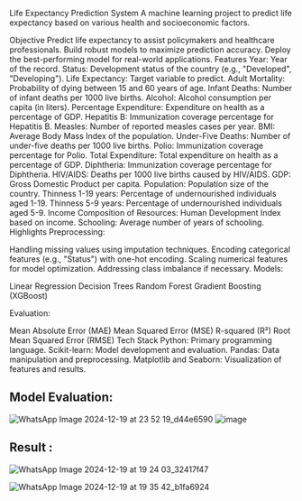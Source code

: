 Life Expectancy Prediction System
A machine learning project to predict life expectancy based on various health and socioeconomic factors.

Objective
Predict life expectancy to assist policymakers and healthcare professionals.
Build robust models to maximize prediction accuracy.
Deploy the best-performing model for real-world applications.
Features
Year: Year of the record.
Status: Development status of the country (e.g., "Developed", "Developing").
Life Expectancy: Target variable to predict.
Adult Mortality: Probability of dying between 15 and 60 years of age.
Infant Deaths: Number of infant deaths per 1000 live births.
Alcohol: Alcohol consumption per capita (in liters).
Percentage Expenditure: Expenditure on health as a percentage of GDP.
Hepatitis B: Immunization coverage percentage for Hepatitis B.
Measles: Number of reported measles cases per year.
BMI: Average Body Mass Index of the population.
Under-Five Deaths: Number of under-five deaths per 1000 live births.
Polio: Immunization coverage percentage for Polio.
Total Expenditure: Total expenditure on health as a percentage of GDP.
Diphtheria: Immunization coverage percentage for Diphtheria.
HIV/AIDS: Deaths per 1000 live births caused by HIV/AIDS.
GDP: Gross Domestic Product per capita.
Population: Population size of the country.
Thinness 1-19 years: Percentage of undernourished individuals aged 1-19.
Thinness 5-9 years: Percentage of undernourished individuals aged 5-9.
Income Composition of Resources: Human Development Index based on income.
Schooling: Average number of years of schooling.
Highlights
Preprocessing:

Handling missing values using imputation techniques.
Encoding categorical features (e.g., "Status") with one-hot encoding.
Scaling numerical features for model optimization.
Addressing class imbalance if necessary.
Models:

Linear Regression
Decision Trees
Random Forest
Gradient Boosting (XGBoost)


Evaluation:

Mean Absolute Error (MAE)
Mean Squared Error (MSE)
R-squared (R²)
Root Mean Squared Error (RMSE)
Tech Stack
Python: Primary programming language.
Scikit-learn: Model development and evaluation.
Pandas: Data manipulation and preprocessing.
Matplotlib and Seaborn: Visualization of features and results.

## Model Evaluation:
![WhatsApp Image 2024-12-19 at 23 52 19_d44e6590](https://github.com/user-attachments/assets/6ca3bee8-0b79-428b-bacf-c7a2213f466d)
![image](https://github.com/user-attachments/assets/fd7750cb-ba7f-4402-8c5d-0f2adfb8691f)


## Result :
![WhatsApp Image 2024-12-19 at 19 24 03_32417f47](https://github.com/user-attachments/assets/d91126a4-1db5-4d54-acf2-0d0475492183)

![WhatsApp Image 2024-12-19 at 19 35 42_b1fa6924](https://github.com/user-attachments/assets/ed1a9a72-47e1-42cf-bfba-ea365899dc85)

